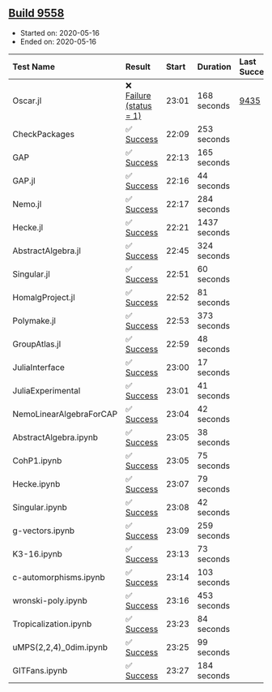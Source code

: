 ## [Build 9558](https://oscarci.mathematik.uni-kl.de/job/oscar/9558/)

* Started on: 2020-05-16
* Ended on: 2020-05-16

| Test Name    | Result | Start | Duration | Last Success | First Failure |
|:-------------|:-------|:------|:---------|:-------------|:--------------|
| Oscar.jl | ❌ [Failure (status = 1)](https://oscarci.mathematik.uni-kl.de/job/oscar/9558/artifact/logs/build-9558/Oscar.jl.log) | 23:01 | 168 seconds | [9435](https://oscarci.mathematik.uni-kl.de/job/oscar/9435/) | [9436](https://oscarci.mathematik.uni-kl.de/job/oscar/9436/) |
| CheckPackages | ✅ [Success](https://oscarci.mathematik.uni-kl.de/job/oscar/9558/artifact/logs/build-9558/CheckPackages.log) | 22:09 | 253 seconds |  |  |
| GAP | ✅ [Success](https://oscarci.mathematik.uni-kl.de/job/oscar/9558/artifact/logs/build-9558/GAP.log) | 22:13 | 165 seconds |  |  |
| GAP.jl | ✅ [Success](https://oscarci.mathematik.uni-kl.de/job/oscar/9558/artifact/logs/build-9558/GAP.jl.log) | 22:16 | 44 seconds |  |  |
| Nemo.jl | ✅ [Success](https://oscarci.mathematik.uni-kl.de/job/oscar/9558/artifact/logs/build-9558/Nemo.jl.log) | 22:17 | 284 seconds |  |  |
| Hecke.jl | ✅ [Success](https://oscarci.mathematik.uni-kl.de/job/oscar/9558/artifact/logs/build-9558/Hecke.jl.log) | 22:21 | 1437 seconds |  |  |
| AbstractAlgebra.jl | ✅ [Success](https://oscarci.mathematik.uni-kl.de/job/oscar/9558/artifact/logs/build-9558/AbstractAlgebra.jl.log) | 22:45 | 324 seconds |  |  |
| Singular.jl | ✅ [Success](https://oscarci.mathematik.uni-kl.de/job/oscar/9558/artifact/logs/build-9558/Singular.jl.log) | 22:51 | 60 seconds |  |  |
| HomalgProject.jl | ✅ [Success](https://oscarci.mathematik.uni-kl.de/job/oscar/9558/artifact/logs/build-9558/HomalgProject.jl.log) | 22:52 | 81 seconds |  |  |
| Polymake.jl | ✅ [Success](https://oscarci.mathematik.uni-kl.de/job/oscar/9558/artifact/logs/build-9558/Polymake.jl.log) | 22:53 | 373 seconds |  |  |
| GroupAtlas.jl | ✅ [Success](https://oscarci.mathematik.uni-kl.de/job/oscar/9558/artifact/logs/build-9558/GroupAtlas.jl.log) | 22:59 | 48 seconds |  |  |
| JuliaInterface | ✅ [Success](https://oscarci.mathematik.uni-kl.de/job/oscar/9558/artifact/logs/build-9558/JuliaInterface.log) | 23:00 | 17 seconds |  |  |
| JuliaExperimental | ✅ [Success](https://oscarci.mathematik.uni-kl.de/job/oscar/9558/artifact/logs/build-9558/JuliaExperimental.log) | 23:01 | 41 seconds |  |  |
| NemoLinearAlgebraForCAP | ✅ [Success](https://oscarci.mathematik.uni-kl.de/job/oscar/9558/artifact/logs/build-9558/NemoLinearAlgebraForCAP.log) | 23:04 | 42 seconds |  |  |
| AbstractAlgebra.ipynb | ✅ [Success](https://oscarci.mathematik.uni-kl.de/job/oscar/9558/artifact/logs/build-9558/AbstractAlgebra.ipynb.log) | 23:05 | 38 seconds |  |  |
| CohP1.ipynb | ✅ [Success](https://oscarci.mathematik.uni-kl.de/job/oscar/9558/artifact/logs/build-9558/CohP1.ipynb.log) | 23:05 | 75 seconds |  |  |
| Hecke.ipynb | ✅ [Success](https://oscarci.mathematik.uni-kl.de/job/oscar/9558/artifact/logs/build-9558/Hecke.ipynb.log) | 23:07 | 79 seconds |  |  |
| Singular.ipynb | ✅ [Success](https://oscarci.mathematik.uni-kl.de/job/oscar/9558/artifact/logs/build-9558/Singular.ipynb.log) | 23:08 | 42 seconds |  |  |
| g-vectors.ipynb | ✅ [Success](https://oscarci.mathematik.uni-kl.de/job/oscar/9558/artifact/logs/build-9558/g-vectors.ipynb.log) | 23:09 | 259 seconds |  |  |
| K3-16.ipynb | ✅ [Success](https://oscarci.mathematik.uni-kl.de/job/oscar/9558/artifact/logs/build-9558/K3-16.ipynb.log) | 23:13 | 73 seconds |  |  |
| c-automorphisms.ipynb | ✅ [Success](https://oscarci.mathematik.uni-kl.de/job/oscar/9558/artifact/logs/build-9558/c-automorphisms.ipynb.log) | 23:14 | 103 seconds |  |  |
| wronski-poly.ipynb | ✅ [Success](https://oscarci.mathematik.uni-kl.de/job/oscar/9558/artifact/logs/build-9558/wronski-poly.ipynb.log) | 23:16 | 453 seconds |  |  |
| Tropicalization.ipynb | ✅ [Success](https://oscarci.mathematik.uni-kl.de/job/oscar/9558/artifact/logs/build-9558/Tropicalization.ipynb.log) | 23:23 | 84 seconds |  |  |
| uMPS(2,2,4)_0dim.ipynb | ✅ [Success](https://oscarci.mathematik.uni-kl.de/job/oscar/9558/artifact/logs/build-9558/uMPS-2-2-4-_0dim.ipynb.log) | 23:25 | 99 seconds |  |  |
| GITFans.ipynb | ✅ [Success](https://oscarci.mathematik.uni-kl.de/job/oscar/9558/artifact/logs/build-9558/GITFans.ipynb.log) | 23:27 | 184 seconds |  |  |

